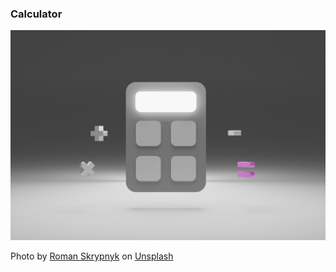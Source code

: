 ### Calculator

![calc](images/calc.jpg)

Photo by <a href="https://unsplash.com/@timesnewroman14?utm_content=creditCopyText&utm_medium=referral&utm_source=unsplash">Roman Skrypnyk</a> on <a href="https://unsplash.com/photos/a-calculator-sitting-on-top-of-a-table-DEga33BYvmA?utm_content=creditCopyText&utm_medium=referral&utm_source=unsplash">Unsplash</a>
